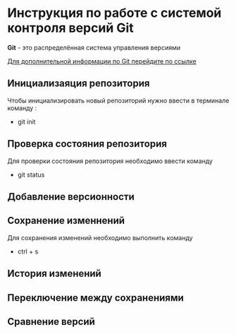 # Инструкция по работе с системой контроля версий Git

**Git** - это распределённая система управления версиями

[Для дополнительной информации по Git перейдите по ссылке](https://habr.com/ru/post/541258/)


## Инициализаяция репозитория

Чтобы инициализировать новый репозиторий нужно ввести в терминале команду : 

* git init

## Проверка состояния репозитория

Для проверки состояния репозитория необходимо ввести команду 
 
 * git status

## Добавление версионности 

## Сохранение изменнений

Для сохранения изменений необходимо выполнить команду 

* ctrl + s

## История изменений 

## Переключение между сохранениями

## Сравнение версий